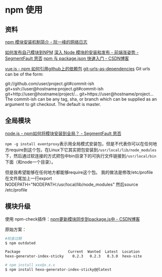 # npm 使用

## 资料
[npm 模块安装机制简介 - 阮一峰的网络日志](http://www.ruanyifeng.com/blog/2016/01/npm-install.html)

[如何发布自己模块到NPM](https://www.jianshu.com/p/f5d4c891830f)
[深入 Node 模块的安装和发布 - 前端涨姿势 - SegmentFault 思否](https://segmentfault.com/a/1190000004221514)
[npm 与 package.json 快速入门 - CSDN博客](https://blog.csdn.net/u011240877/article/details/76582670)


[vue.js - npm 如何引用github上的依赖包](https://segmentfault.com/q/1010000010884415)
[git-urls-as-dependencies](https://docs.npmjs.com/files/package.json#git-urls-as-dependencies)
Git urls can be of the form:

git://github.com/user/project.git#commit-ish
git+ssh://user@hostname:project.git#commit-ish
git+http://user@hostname/project/...
git+https://user@hostname/project...
The commit-ish can be any tag, sha, or branch which can be supplied as an argument to git checkout. The default is master.



## 全局模块
[node.js - npm如何将模块安装到全局？ - SegmentFault 思否](https://segmentfault.com/q/1010000000396247)

`npm -g install eventproxy`表示用全局模式安装包，但是不代表你可以在任何地方require到这个包，在Linux下它其实把包安装到`/usr/local/lib/node_modules`下，然后通过软连接的方式把包中bin目录下的可执行文件链接到`/usr/local/bin`下面（和node一个目录）。

但是我希望能够在任何地方都能够require这个包。
我的做法是修改/etc/profile
在文件尾加上一行export NODEPATH="NODEPATH:/usr/local/lib/node_modules"
然后source /etc/profile

## 模块升级

使用 npm-check插件：[npm更新模块同步到package.js中 - CSDN博客](https://blog.csdn.net/wkl305268748/article/details/76641323)

原始方案：

```bash
#检查过期
$ npm outdated

Package                      Current  Wanted  Latest  Location
hexo-generator-index-sticky    0.2.3   0.2.3   0.3.0  hexo-site

# npm install xxx@x.x.x
$ npm install hexo-generator-index-sticky@@latest
```